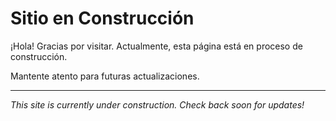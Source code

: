 # Sitio en Construcción

¡Hola! Gracias por visitar. Actualmente, esta página está en proceso de construcción. 

Mantente atento para futuras actualizaciones.

---

_This site is currently under construction. Check back soon for updates!_
